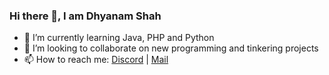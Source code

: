 ### Hi there 👋, I am Dhyanam Shah

- 🌱 I’m currently learning Java, PHP and Python
- 👯 I’m looking to collaborate on new programming and tinkering projects
- 📫 How to reach me: [Discord](https://discord.com/users/814152568552030208) | [Mail](mailto:dhyanamshah222@gmail.com)

